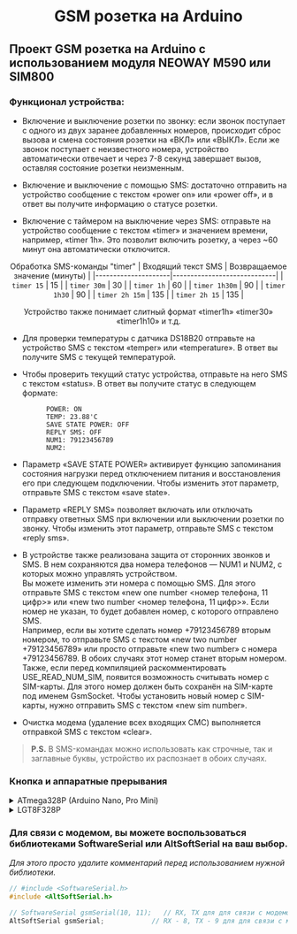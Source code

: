 <h1 align="center">GSM розетка на Arduino</h1>  

## Проект GSM розетка на Arduino с использованием модуля NEOWAY M590 или SIM800

### Функционал устройства:  
- Включение и выключение розетки по звонку: если звонок поступает с одного из двух заранее добавленных номеров, происходит сброс вызова и смена состояния розетки на «ВКЛ» или «ВЫКЛ». Если же звонок поступает с неизвестного номера, устройство автоматически отвечает и через 7-8 секунд завершает вызов, оставляя состояние розетки неизменным.

- Включение и выключение с помощью SMS: достаточно отправить на устройство сообщение с текстом «power on» или «power off», и в ответ вы получите информацию о статусе розетки.

- Включение с таймером на выключение через SMS: отправьте на устройство сообщение с текстом «timer» и значением времени, например, «timer 1h». Это позволит включить розетку, а через ~60 минут она автоматически отключится.

<div align="center">

Обработка SMS-команды "timer"
| Входящий текст SMS  | Возвращаемое значение (минуты) |
|---------------------|-----------------------------|
| `timer 15`        | 15                          |
| `timer 30m`       | 30                          |
| `timer 1h`        | 60                          |
| `timer 1h30m`     | 90                          |
| `timer 1h30`      | 90                          |
| `timer 2h 15m`    | 135                         |
| `timer 2h 15`     | 135                         |

Устройство также понимает слитный формат «timer1h» «timer30» «timer1h10» и т.д.

</div>

- Для проверки температуры с датчика DS18B20 отправьте на устройство SMS с текстом «temper» или «temperature». В ответ вы получите SMS с текущей температурой.

- Чтобы проверить текущий статус устройства, отправьте на него SMS с текстом «status». В ответ вы получите статус в следующем формате:

			POWER: ON  
			TEMP: 23.88'C  
			SAVE STATE POWER: OFF  
			REPLY SMS: OFF  
			NUM1: 79123456789  
			NUM2:  

- Параметр «SAVE STATE POWER» активирует функцию запоминания состояния нагрузки перед отключением питания и восстановления его при следующем подключении. Чтобы изменить этот параметр, отправьте SMS с текстом «save state».

- Параметр «REPLY SMS» позволяет включать или отключать отправку ответных SMS при включении или выключении розетки по звонку. Чтобы изменить этот параметр, отправьте SMS с текстом «reply sms».

- В устройстве также реализована защита от сторонних звонков и SMS. В нем сохраняются два номера телефонов — NUM1 и NUM2, с которых можно управлять устройством.  
Вы можете изменить эти номера с помощью SMS. Для этого отправьте SMS с текстом «new one number <номер телефона, 11 цифр>» или «new two number <номер телефона, 11 цифр>». Если номер не указан, то будет добавлен номер, с которого отправлено SMS.  
Например, если вы хотите сделать номер +79123456789 вторым номером, то отправьте SMS с текстом «new two number +79123456789» или просто отправьте «new two number» с номера +79123456789. В обоих случаях этот номер станет вторым номером.  
Также, если перед компиляцией раскомментировать USE_READ_NUM_SIM, появится возможность считывать номер с SIM-карты. Для этого номер должен быть сохранён на SIM-карте под именем GsmSocket. Чтобы установить новый номер с SIM-карты, нужно отправить SMS с текстом «new sim number».  

- Очистка модема (удаление всех входящих СМС) выполняется отправкой SMS с текстом «clear».

> **P.S.** В SMS-командах можно использовать как строчные, так и заглавные буквы, устройство их распознает в обоих случаях.

### Кнопка и аппаратные прерывания

<details>
<summary>ATmega328P (Arduino Nano, Pro Mini)</summary>
	
	На Arduino Nano и Pro Mini (ATmega328P/168) аппаратные прерывания поддерживаются только на двух конкретных пинах:

	Пин	Прерывание	Макрос
	- D2	INT0		digitalPinToInterrupt(2)
	- D3	INT1		digitalPinToInterrupt(3)
	
	Это значит, что BTN_PIN должен быть 2, либо 3, иначе attachInterrupt() не будет работать.
</details>

<details>
	<summary>LGT8F328P</summary>
	
	🔹 Аппаратные прерывания в LGT8F328P
	На LGT8F328P аппаратные прерывания доступны на всех цифровых пинах, а не только на D2 и D3, как в стандартной ATmega328P.

	Ты можешь использовать attachInterrupt() на любом цифровом пине:

	attachInterrupt(digitalPinToInterrupt(BUTTON), buttonISR, FALLING);
	где BUTTON может быть любой цифровой пин, например:

	#define BUTTON 4  // Можно использовать любой цифровой пин
	⚡ На LGT8F328P это будет работать!

</details>

### Для связи с модемом, вы можете воспользоваться библиотеками SoftwareSerial или AltSoftSerial на ваш выбор. 
*Для этого просто удалите комментарий перед использованием нужной библиотеки.*
```cpp
// #include <SoftwareSerial.h>
#include <AltSoftSerial.h>

// SoftwareSerial gsmSerial(10, 11);   // RX, TX для для связи с модемом
AltSoftSerial gsmSerial;            // RX - 8, TX - 9 для для связи с модемом
```